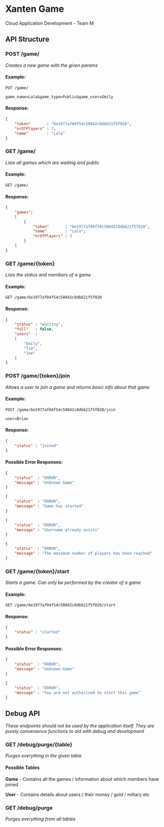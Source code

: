 Xanten Game
===========

Cloud Application Development - Team M

API Structure
-------------

### POST /game/
*Creates a new game with the given params*

#### Example:
```
PUT /game/

game_name=Lala&game_type=Public&game_user=Emily
```

#### Response:
```json
{
    "token"       : "6e1977af04f54c50842c8db621f5f020",
    "nrOfPlayers" : 3,
    "name"        : "Lala"
}
```

### GET /game/
*Lists all games which are waiting and public*

#### Example:
`GET /game/`

#### Response:
```json
{
    "games":
    [
        {
            "token"       : "6e1977af04f54c50842c8db621f5f020",
            "name"        : "Lala",
            "nrOfPlayers" : 3
        }
    ]
}
```

### GET /game/{token}
*Lists the status and members of a game*

#### Example:
`GET /game/6e1977af04f54c50842c8db621f5f020`

#### Response:
```json
{
    "status" : "waiting",
    "full"   : false,
    "users"  :
    [
        "Emily",
        "Tim",
        "Joe"
    ]
}
```

### POST /game/{token}/join
*Allows a user to join a game and returns basic info about that game*

#### Example:
```
POST /game/6e1977af04f54c50842c8db621f5f020/join

user=Brian
```

#### Response:
```json
{
    "status" : "joined"
}
```

#### Possible Error Responses:
```json
{
    "status"  : "ERROR",
    "message" : "Unknown Game"
}
```

```json
{
    "status"  : "ERROR",
    "message" : "Game has started"
}
```

```json
{
    "status"  : "ERROR",
    "message" : "Username already exists"
}
```

```json
{
    "status"  : "ERROR",
    "message" : "The maximum number of players has been reached"
}
```


### GET /game/{token}/start
*Starts a game. Can only be performed by the creator of a game*

#### Example:
`GET /game/6e1977af04f54c50842c8db621f5f020/start`

#### Response:
```json
{
    "status" : "started"
}
```

#### Possible Error Responses:
```json
{
    "status"  : "ERROR",
    "message" : "Unknown Game"
}
```

```json
{
    "status"  : "ERROR",
    "message" : "You are not authorised to start this game"
}
```

Debug API
---------
*These endpoints should not be used by the application itself. They are
purely convenience functions to aid with debug and development*

### GET /debug/purge/{table}
*Purges everything in the given table*

#### Possible Tables

**Game** - Contains all the games / information about which members have
joined

**User** - Contains details about users / their money / gold / miltary
etc

### GET /debug/purge
*Purges everything from all tables*